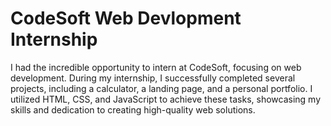 # CodeSoft Web Devlopment Internship

I had the incredible opportunity to intern at CodeSoft, focusing on web development.
During my internship, I successfully completed several projects, including a calculator, a landing page, and a personal portfolio.
I utilized HTML, CSS, and JavaScript to achieve these tasks, showcasing my skills and dedication to creating high-quality web solutions.
